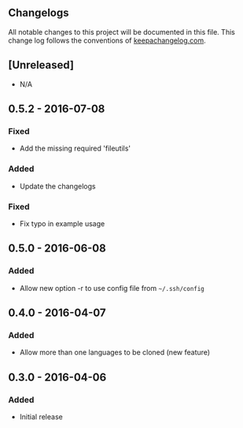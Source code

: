 ## Changelogs

All notable changes to this project will be documented in this file.
This change log follows the conventions of [keepachangelog.com](http://keepachangelog.com/).

## [Unreleased]

- N/A

## 0.5.2 - 2016-07-08

### Fixed

- Add the missing required 'fileutils'

### Added

- Update the changelogs

### Fixed

- Fix typo in example usage

## 0.5.0 - 2016-06-08

### Added

- Allow new option -r to use config file from `~/.ssh/config`

## 0.4.0 - 2016-04-07

### Added

- Allow more than one languages to be cloned (new feature)

## 0.3.0 - 2016-04-06

### Added

- Initial release
